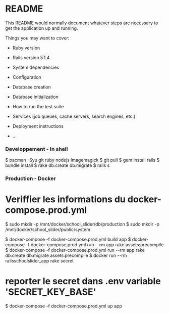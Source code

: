# README

This README would normally document whatever steps are necessary to get the
application up and running.

Things you may want to cover:

* Ruby version

* Rails version
5.1.4

* System dependencies

* Configuration

* Database creation

* Database initialization

* How to run the test suite

* Services (job queues, cache servers, search engines, etc.)

* Deployment instructions

* ...



### Developpement - In shell
$ pacman -Syu git ruby nodejs imagemagick
$ git pull
$ gem install rails
$ bundle install
$ rake db:create db:migrate
$ rails s


### Production - Docker
# Veriffier les informations du docker-compose.prod.yml
$ sudo mkdir -p /mnt/docker/school_slider/db/production
$ sudo mkdir -p /mnt/docker/school_slider/public/system

$ docker-compose -f docker-compose.prod.yml build app
$ docker-compose -f docker-compose.prod.yml run --rm app rake assets:precompile
$ docker-compose -f docker-compose.prod.yml run --rm app rake db:create db:migrate assets:precompile
$ docker run --rm railsschoolslider_app rake secret
# reporter le secret dans .env variable 'SECRET_KEY_BASE'
$ docker-compose -f docker-compose.prod.yml up app



